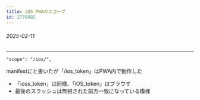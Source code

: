 ```yaml
---
title: iOS PWAのスコープ
id: 2778482
---
```


###### 2025-02-11

---

```
"scope": "/ios/",
```

manifestにと書いたが「/ios_token」はPWA内で動作した
- 「ioss_token」は同様、「iOS_token」はブラウザ
- 最後のスラッシュは無視された前方一致になっている模様

